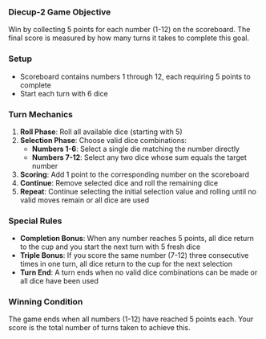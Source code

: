 ### Diecup-2 Game Objective

Win by collecting 5 points for each number (1-12) on the scoreboard. The final score is measured by how many turns it takes to complete this goal.

### Setup

- Scoreboard contains numbers 1 through 12, each requiring 5 points to complete
- Start each turn with 6 dice

### Turn Mechanics

1. **Roll Phase**: Roll all available dice (starting with 5)
2. **Selection Phase**: Choose valid dice combinations:
    - **Numbers 1-6**: Select a single die matching the number directly
    - **Numbers 7-12**: Select any two dice whose sum equals the target number
3. **Scoring**: Add 1 point to the corresponding number on the scoreboard
4. **Continue**: Remove selected dice and roll the remaining dice
5. **Repeat**: Continue selecting the initial selection value and rolling until no valid moves remain or all dice are used

### Special Rules

- **Completion Bonus**: When any number reaches 5 points, all dice return to the cup and you start the next turn with 5 fresh dice
- **Triple Bonus**: If you score the same number (7-12) three consecutive times in one turn, all dice return to the cup for the next selection
- **Turn End**: A turn ends when no valid dice combinations can be made or all dice have been used

### Winning Condition

The game ends when all numbers (1-12) have reached 5 points each. Your score is the total number of turns taken to achieve this.
